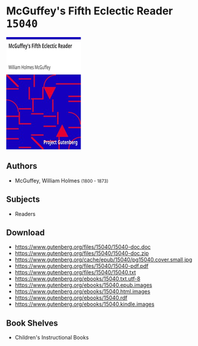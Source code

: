 # McGuffey's Fifth Eclectic Reader <kbd>15040</kbd>

![](./cover.medium.jpg "")

## Authors


 - McGuffey, William Holmes <small>(1800 - 1873)</small>

## Subjects


 - Readers

## Download


 - https://www.gutenberg.org/files/15040/15040-doc.doc
 - https://www.gutenberg.org/files/15040/15040-doc.zip
 - https://www.gutenberg.org/cache/epub/15040/pg15040.cover.small.jpg
 - https://www.gutenberg.org/files/15040/15040-pdf.pdf
 - https://www.gutenberg.org/files/15040/15040.txt
 - https://www.gutenberg.org/ebooks/15040.txt.utf-8
 - https://www.gutenberg.org/ebooks/15040.epub.images
 - https://www.gutenberg.org/ebooks/15040.html.images
 - https://www.gutenberg.org/ebooks/15040.rdf
 - https://www.gutenberg.org/ebooks/15040.kindle.images

## Book Shelves


 - Children's Instructional Books
